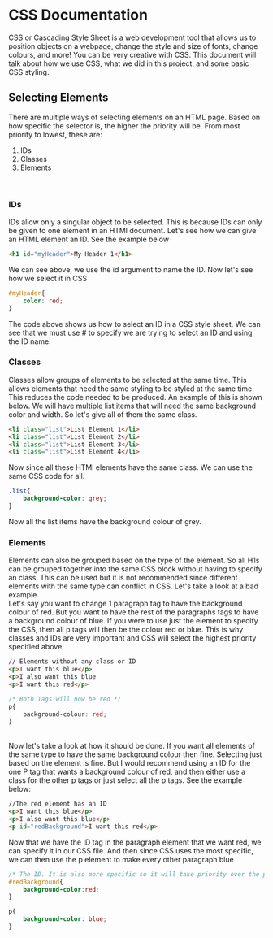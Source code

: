 # CSS Documentation
CSS or Cascading Style Sheet is a web development tool that allows us to position objects on a webpage, change the style and size of fonts, change colours, and more! You can be very creative with CSS. This document will talk about how we use CSS, what we did in this project, and some basic CSS styling. 

## Selecting Elements
There are multiple ways of selecting elements on an HTML page. Based on how specific the selector is, the higher the priority will be. From most priority to lowest, these are:
<ol>
<li>IDs</li>
<li>Classes</li>
<li>Elements</li>
</ol>
<br>

### IDs
IDs allow only a singular object to be selected. This is because IDs can only be given to one element in an HTMl document. Let's see how we can give an HTML element an ID. See the example below

```HTML
<h1 id="myHeader">My Header 1</h1>
```
We can see above, we use the id argument to name the ID. Now let's see how we select it in CSS

```CSS
#myHeader{
    color: red;
}
```

The code above shows us how to select an ID in a CSS style sheet. We can see that we must use # to specify we are trying to select an ID and using the ID name. 

### Classes
Classes allow groups of elements to be selected at the same time. This allows elements that need the same styling to be styled at the same time. This reduces the code needed to be produced.
An example of this is shown below. We will have multiple list items that will need the same background color and width. So let's give all of them the same class.

```HTML
<li class="list">List Element 1</li>
<li class="list">List Element 2</li>
<li class="list">List Element 3</li>
<li class="list">List Element 4</li>
```
Now since all these HTMl elements have the same class. We can use the same CSS code for all. 

```CSS
.list{
    background-color: grey;
}
```
Now all the list items have the background colour of grey.

### Elements
Elements can also be grouped based on the type of the element. So all H1s can be grouped together into the same CSS block without having to specify an class. This can be used but it is not recommended since different elements with the same type can conflict in CSS. Let's take a look at a bad example. 
<br>
Let's say you want to change 1 paragraph tag to have the background colour of red. But you want to have the rest of the paragraphs tags to have a background colour of blue. If you were to use just the element to specify the CSS, then all p tags will then be the colour red or blue. This is why classes and IDs are very important and CSS will select the highest priority specified above. 

```HTML
// Elements without any class or ID
<p>I want this blue</p>
<p>I also want this blue
<p>I want this red</p>
```

```CSS
/* Both Tags will now be red */
p{
    background-colour: red;
}
```
<br>
Now let's take a look at how it should be done. If you want all elements of the same type to have the same background colour then fine. Selecting just based on the element is fine. But I would recommend using an ID for the one P tag that wants a background colour of red, and then either use a class for the other p tags or just select all the p tags. See the example below:

```HTML
//The red element has an ID
<p>I want this blue</p>
<p>I also want this blue</p>
<p id="redBackground">I want this red</p>
```

Now that we have the ID tag in the paragraph element that we want red, we can specify it in our CSS file. And then since CSS uses the most specific, we can then use the p element to make every other paragraph blue

```CSS
/* The ID. It is also more specific so it will take priority over the p tag. */
#redBackground{
    background-color:red;
}

p{
    background-color: blue;
}
```

